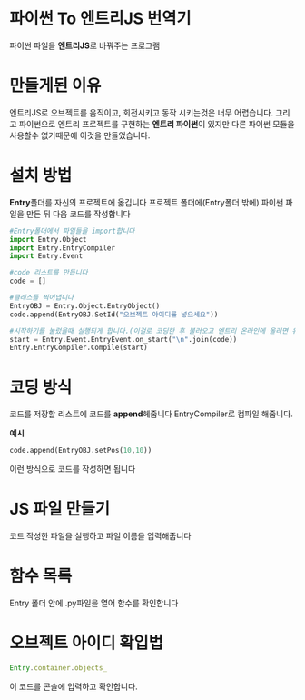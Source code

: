 # 파이썬 To **엔트리JS** 번역기
파이썬 파일을 **엔트리JS**로 바꿔주는 프로그램

# 만들게된 이유
엔트리JS로 오브젝트를 움직이고, 회전시키고 동작 시키는것은 너무 어렵습니다. 그리고
파이썬으로 엔트리 프로젝트를 구현하는 **엔트리 파이썬**이 있지만 다른 파이썬 모듈을 사용할수 없기때문에
이것을 만들었습니다.

# 설치 방법
**Entry**폴더를 자신의 프로젝트에 옮깁니다
프로젝트 폴더에(Entry폴더 밖에) 파이썬 파일을 만든 뒤 다음 코드를 작성합니다

```python
#Entry폴더에서 파일들을 import합니다
import Entry.Object
import Entry.EntryCompiler
import Entry.Event

#code 리스트를 만듭니다
code = []

#클래스를 찍어냅니다
EntryOBJ = Entry.Object.EntryObject()
code.append(EntryOBJ.SetId("오브젝트 아이디를 넣으세요"))

#시작하기를 눌렀을때 실행되게 합니다.(이걸로 코딩한 후 불러오고 엔트리 온라인에 올리면 유저들을 사용할수 없습니다)
start = Entry.Event.EntryEvent.on_start("\n".join(code))
Entry.EntryCompiler.Compile(start)


```

# 코딩 방식
코드를 저장할 리스트에 코드를 **append**헤줍니다 EntryCompiler로 컴파일 해줍니다.

**예시**
```python
code.append(EntryOBJ.setPos(10,10))
```
이런 방식으로 코드를 작성하면 됩니다

# JS 파일 만들기
코드 작성한 파일을 실행하고 파일 이름을 입력해줍니다

# 함수 목록
Entry 폴더 안에 .py파일을 열어 함수를 확인합니다

# 오브젝트 아이디 확입법
```javascript
Entry.container.objects_ 
```
이 코드를 콘솔에 입력하고 확인합니다.
